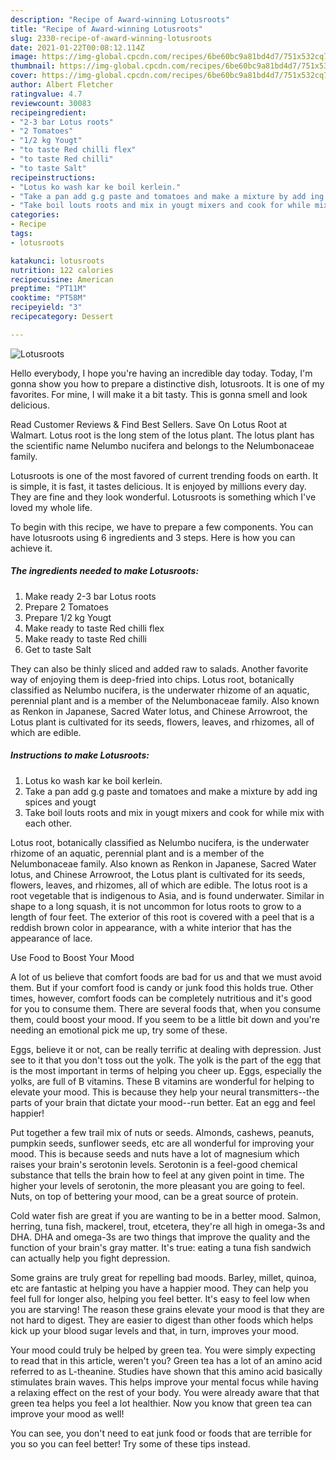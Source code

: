 ```yaml
---
description: "Recipe of Award-winning Lotusroots"
title: "Recipe of Award-winning Lotusroots"
slug: 2330-recipe-of-award-winning-lotusroots
date: 2021-01-22T00:08:12.114Z
image: https://img-global.cpcdn.com/recipes/6be60bc9a81bd4d7/751x532cq70/lotusroots-recipe-main-photo.jpg
thumbnail: https://img-global.cpcdn.com/recipes/6be60bc9a81bd4d7/751x532cq70/lotusroots-recipe-main-photo.jpg
cover: https://img-global.cpcdn.com/recipes/6be60bc9a81bd4d7/751x532cq70/lotusroots-recipe-main-photo.jpg
author: Albert Fletcher
ratingvalue: 4.7
reviewcount: 30083
recipeingredient:
- "2-3 bar Lotus roots"
- "2 Tomatoes"
- "1/2 kg Yougt"
- "to taste Red chilli flex"
- "to taste Red chilli"
- "to taste Salt"
recipeinstructions:
- "Lotus ko wash kar ke boil kerlein."
- "Take a pan add g.g paste and tomatoes and make a mixture by add ing spices and yougt"
- "Take boil louts roots and mix in yougt mixers and cook for while mix with each other."
categories:
- Recipe
tags:
- lotusroots

katakunci: lotusroots 
nutrition: 122 calories
recipecuisine: American
preptime: "PT11M"
cooktime: "PT58M"
recipeyield: "3"
recipecategory: Dessert

---
```



![Lotusroots](https://img-global.cpcdn.com/recipes/6be60bc9a81bd4d7/751x532cq70/lotusroots-recipe-main-photo.jpg)

Hello everybody, I hope you're having an incredible day today. Today, I'm gonna show you how to prepare a distinctive dish, lotusroots. It is one of my favorites. For mine, I will make it a bit tasty. This is gonna smell and look delicious.

Read Customer Reviews &amp; Find Best Sellers. Save On Lotus Root at Walmart. Lotus root is the long stem of the lotus plant. The lotus plant has the scientific name Nelumbo nucifera and belongs to the Nelumbonaceae family.

Lotusroots is one of the most favored of current trending foods on earth. It is simple, it is fast, it tastes delicious. It is enjoyed by millions every day. They are fine and they look wonderful. Lotusroots is something which I've loved my whole life.


To begin with this recipe, we have to prepare a few components. You can have lotusroots using 6 ingredients and 3 steps. Here is how you can achieve it.

<!--inarticleads1-->

##### The ingredients needed to make Lotusroots:

1. Make ready 2-3 bar Lotus roots
1. Prepare 2 Tomatoes
1. Prepare 1/2 kg Yougt
1. Make ready to taste Red chilli flex
1. Make ready to taste Red chilli
1. Get to taste Salt


They can also be thinly sliced and added raw to salads. Another favorite way of enjoying them is deep-fried into chips. Lotus root, botanically classified as Nelumbo nucifera, is the underwater rhizome of an aquatic, perennial plant and is a member of the Nelumbonaceae family. Also known as Renkon in Japanese, Sacred Water lotus, and Chinese Arrowroot, the Lotus plant is cultivated for its seeds, flowers, leaves, and rhizomes, all of which are edible. 

<!--inarticleads2-->

##### Instructions to make Lotusroots:

1. Lotus ko wash kar ke boil kerlein.
1. Take a pan add g.g paste and tomatoes and make a mixture by add ing spices and yougt
1. Take boil louts roots and mix in yougt mixers and cook for while mix with each other.


Lotus root, botanically classified as Nelumbo nucifera, is the underwater rhizome of an aquatic, perennial plant and is a member of the Nelumbonaceae family. Also known as Renkon in Japanese, Sacred Water lotus, and Chinese Arrowroot, the Lotus plant is cultivated for its seeds, flowers, leaves, and rhizomes, all of which are edible. The lotus root is a root vegetable that is indigenous to Asia, and is found underwater. Similar in shape to a long squash, it is not uncommon for lotus roots to grow to a length of four feet. The exterior of this root is covered with a peel that is a reddish brown color in appearance, with a white interior that has the appearance of lace. 

Use Food to Boost Your Mood


A lot of us believe that comfort foods are bad for us and that we must avoid them. But if your comfort food is candy or junk food this holds true. Other times, however, comfort foods can be completely nutritious and it's good for you to consume them. There are several foods that, when you consume them, could boost your mood. If you seem to be a little bit down and you're needing an emotional pick me up, try some of these.

Eggs, believe it or not, can be really terrific at dealing with depression. Just see to it that you don't toss out the yolk. The yolk is the part of the egg that is the most important in terms of helping you cheer up. Eggs, especially the yolks, are full of B vitamins. These B vitamins are wonderful for helping to elevate your mood. This is because they help your neural transmitters--the parts of your brain that dictate your mood--run better. Eat an egg and feel happier!

Put together a few trail mix of nuts or seeds. Almonds, cashews, peanuts, pumpkin seeds, sunflower seeds, etc are all wonderful for improving your mood. This is because seeds and nuts have a lot of magnesium which raises your brain's serotonin levels. Serotonin is a feel-good chemical substance that tells the brain how to feel at any given point in time. The higher your levels of serotonin, the more pleasant you are going to feel. Nuts, on top of bettering your mood, can be a great source of protein.

Cold water fish are great if you are wanting to be in a better mood. Salmon, herring, tuna fish, mackerel, trout, etcetera, they're all high in omega-3s and DHA. DHA and omega-3s are two things that improve the quality and the function of your brain's gray matter. It's true: eating a tuna fish sandwich can actually help you fight depression. 

Some grains are truly great for repelling bad moods. Barley, millet, quinoa, etc are fantastic at helping you have a happier mood. They can help you feel full for longer also, helping you feel better. It's easy to feel low when you are starving! The reason these grains elevate your mood is that they are not hard to digest. They are easier to digest than other foods which helps kick up your blood sugar levels and that, in turn, improves your mood.

Your mood could truly be helped by green tea. You were simply expecting to read that in this article, weren't you? Green tea has a lot of an amino acid referred to as L-theanine. Studies have shown that this amino acid basically stimulates brain waves. This helps improve your mental focus while having a relaxing effect on the rest of your body. You were already aware that that green tea helps you feel a lot healthier. Now you know that green tea can improve your mood as well!

You can see, you don't need to eat junk food or foods that are terrible for you so you can feel better! Try  some  of  these  tips  instead.

